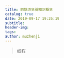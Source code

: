 ```yaml
---
title: 前端浏览器知识概览
catalog: true
date: 2019-09-17 19:26:19
subtitle:
header-img:
tags:
author: muzhenji
---
```

> 线程